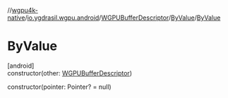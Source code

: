 //[wgpu4k-native](../../../../index.md)/[io.ygdrasil.wgpu.android](../../index.md)/[WGPUBufferDescriptor](../index.md)/[ByValue](index.md)/[ByValue](-by-value.md)

# ByValue

[android]\
constructor(other: [WGPUBufferDescriptor](../index.md))

constructor(pointer: Pointer? = null)